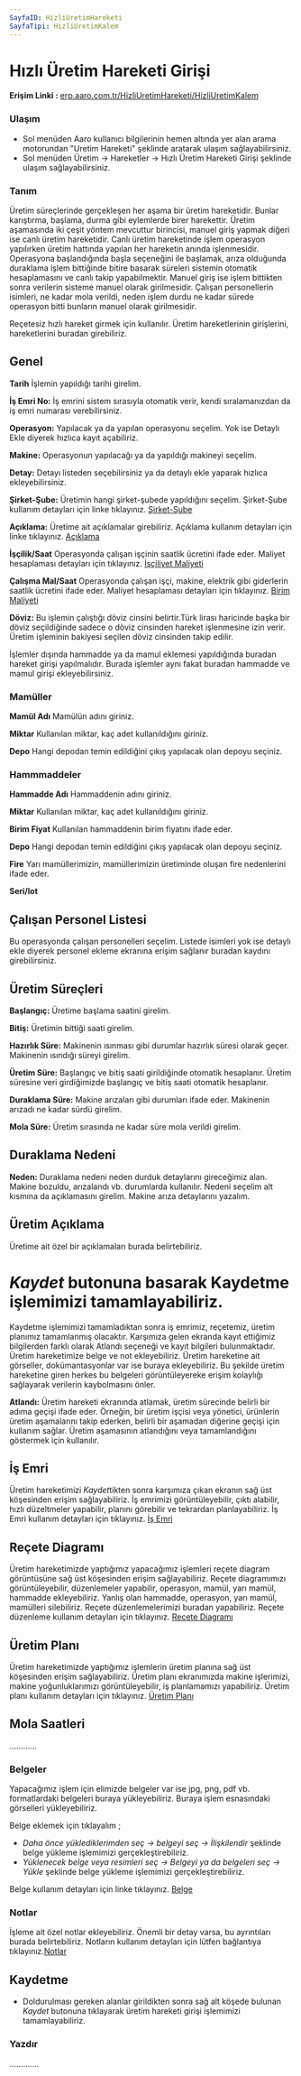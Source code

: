 ```yaml
---
SayfaID: HizliUretimHareketi
SayfaTipi: HizliUretimKalem
---
```


# Hızlı Üretim Hareketi Girişi

**Erişim Linki :** [erp.aaro.com.tr/HizliUretimHareketi/HizliUretimKalem](erp.aaro.com.tr/HizliUretimHareketi/HizliUretimKalem)

### Ulaşım

- Sol menüden Aaro kullanıcı bilgilerinin hemen altında yer alan arama motorundan "Uretim Hareketi" şeklinde aratarak ulaşım sağlayabilirsiniz.
- Sol menüden Üretim -> Hareketler -> Hızlı Üretim Hareketi Girişi şeklinde ulaşım sağlayabilirsiniz.

### Tanım

Üretim süreçlerinde gerçekleşen her aşama bir üretim hareketidir. Bunlar karıştırma, başlama, durma gibi eylemlerde birer harekettir.
Üretim aşamasında iki çeşit yöntem mevcuttur birincisi, manuel giriş yapmak diğeri ise canlı üretim hareketidir.
Canlı üretim hareketinde işlem operasyon yapılırken üretim hattında yapılan her hareketin anında işlenmesidir.
Operasyona başlandığında başla seçeneğini ile başlamak, arıza olduğunda duraklama işlem bittiğinde bitire basarak süreleri sistemin otomatik hesaplamasını ve canlı takip yapabilmektir.
Manuel giriş ise işlem bittikten sonra verilerin sisteme manuel olarak girilmesidir.
Çalışan personellerin isimleri, ne kadar mola verildi, neden işlem durdu ne kadar sürede operasyon bitti bunların manuel olarak girilmesidir.

Reçetesiz hızlı hareket girmek için kullanılır.
Üretim hareketlerinin girişlerini, hareketlerini buradan girebiliriz.

## Genel 

**Tarih** İşlemin yapıldığı tarihi girelim.

**İş Emri No:** İş emrini sistem sırasıyla otomatik verir, kendi sıralamanızdan da iş emri numarası verebilirsiniz.

**Operasyon:** Yapılacak ya da yapılan operasyonu seçelim. Yok ise Detaylı Ekle diyerek hızlıca kayıt açabiliriz.

**Makine:** Operasyonun yapılacağı ya da yapıldığı makineyi seçelim. 

**Detay:** Detayı listeden seçebilirsiniz ya da detaylı ekle yaparak hızlıca ekleyebilirsiniz.

**Şirket-Şube:** Üretimin hangi şirket-şubede yapıldığını seçelim. Şirket-Şube kullanım detayları için linke tıklayınız. [Şirket-Şube](../TemelOzellikler/SirketSubeHareket.md)

**Açıklama:** Üretime ait açıklamalar girebiliriz. Açıklama kullanım detayları için linke tıklayınız. [Açıklama](../TemelOzellikler/Aciklama.md)

**İşçilik/Saat** Operasyonda çalışan işçinin saatlik ücretini ifade eder. Maliyet hesaplaması detayları için tıklayınız. [İşçiliyet Maliyeti](../Uretim/IscilikMaliyeti.md)

**Çalışma Mal/Saat** Operasyonda çalışan işçi, makine, elektrik gibi giderlerin saatlik ücretini ifade eder. Maliyet hesaplaması detayları için tıklayınız. [Birim Maliyeti](../Uretim/BirimMaliyeti.md)

**Döviz:** Bu işlemin çalıştığı döviz cinsini belirtir.Türk lirası haricinde başka bir döviz seçildiğinde sadece o döviz cinsinden hareket işlenmesine izin verir. 
	Üretim işleminin bakiyesi seçilen döviz cinsinden takip edilir.

İşlemler dışında hammadde ya da mamul eklemesi yapıldığında buradan hareket girişi yapılmalıdır. 
Burada işlemler aynı fakat buradan hammadde ve mamul girişi ekleyebilirsiniz.

### Mamüller

**Mamül Adı** Mamülün adını giriniz.

**Miktar** Kullanılan miktar, kaç adet kullanıldığını giriniz.

**Depo** Hangi depodan temin edildiğini çıkış yapılacak olan depoyu seçiniz.

### Hammmaddeler 

**Hammadde Adı** Hammaddenin adını giriniz.

**Miktar** Kullanılan miktar, kaç adet kullanıldığını giriniz.

**Birim Fiyat** Kullanılan hammaddenin birim fiyatını ifade eder.

**Depo** Hangi depodan temin edildiğini çıkış yapılacak olan depoyu seçiniz.

**Fire** Yarı mamüllerimizin, mamüllerimizin üretiminde oluşan fire nedenlerini ifade eder.

**Seri/lot** 

## Çalışan Personel Listesi

Bu operasyonda çalışan personelleri seçelim. 
Listede isimleri yok ise detaylı ekle diyerek personel ekleme ekranına erişim sağlanır buradan kaydını girebilirsiniz. 

## Üretim Süreçleri

**Başlangıç:** Üretime başlama saatini girelim.

**Bitiş:** Üretimin bittiği saati girelim.

**Hazırlık Süre:** Makinenin ısınması gibi durumlar hazırlık süresi olarak geçer. Makinenin ısındığı süreyi girelim.

**Üretim Süre:** Başlangıç ve bitiş saati girildiğinde otomatik hesaplanır. 
Üretim süresine veri girdiğimizde başlangıç ve bitiş saati otomatik hesaplanır.

**Duraklama Süre:** Makine arızaları gibi durumları ifade eder. Makinenin arızadı ne kadar sürdü girelim. 

**Mola Süre:** Üretim sırasında ne kadar süre mola verildi girelim. 

## Duraklama Nedeni

**Neden:** Duraklama nedeni neden durduk detaylarını gireceğimiz alan. Makine bozuldu, arızalandı vb. durumlarda kullanılır.
Nedeni seçelim alt kısmına da açıklamasını girelim. Makine arıza detaylarını yazalım.

## Üretim Açıklama

Üretime ait özel bir açıklamaları burada belirtebiliriz.

# *Kaydet* butonuna basarak Kaydetme işlemimizi tamamlayabiliriz.

Kaydetme işlemimizi tamamladıktan sonra iş emrimiz, reçetemiz, üretim planımız tamamlanmış olacaktır. 
Karşımıza gelen ekranda kayıt ettiğimiz bilgilerden farklı olarak Atlandı seçeneği ve kayıt bilgileri bulunmaktadır.
Üretim hareketimize belge ve not ekleyebiliriz. Üretim hareketine ait görseller, dokümantasyonlar var ise buraya ekleyebiliriz. 
Bu şekilde üretim hareketine giren herkes bu belgeleri görüntüleyereke erişim kolaylığı sağlayarak verilerin kaybolmasını önler.

**Atlandı:** Üretim hareketi ekranında atlamak, üretim sürecinde belirli bir adıma geçişi ifade eder. 
	Örneğin, bir üretim işçisi veya yönetici, ürünlerin üretim aşamalarını takip ederken, belirli bir aşamadan diğerine geçişi için kullanım sağlar.
	Üretim aşamasının atlandığını veya tamamlandığını göstermek için kullanılır.

## İş Emri 

Üretim hareketimizi *Kaydet*tikten sonra karşımıza çıkan ekranın sağ üst köşesinden erişim sağlayabiliriz.
İş emrimizi görüntüleyebilir, çıktı alabilir, hızlı düzeltmeler yapabilir, planını görebilir ve tekrardan planlayabiliriz.
İş Emri kullanım detayları için tıklayınız. [İş Emri](../Uretim/IsEmri.md)

## Reçete Diagramı

Üretim hareketimizde yaptığımız yapacağımız işlemleri reçete diagram görüntüsüne sağ üst köşesinden erişim sağlayabiliriz.
Reçete diagramımızı görüntüleyebilir, düzenlemeler yapabilir, operasyon, mamül, yarı mamül, hammadde ekleyebiliriz. 
Yanlış olan hammadde, operasyon, yarı mamül, mamülleri silebiliriz.
Reçete düzenlemelerimizi buradan yapabiliriz.
Reçete düzenleme kullanım detayları için tıklayınız. [Recete Diagramı](../Uretim/ReceteDiagrami.md)

## Üretim Planı 

Üretim hareketimizde yaptığımız işlemlerin üretim planına sağ üst köşesinden erişim sağlayabiliriz.
Üretim planı ekranımızda makine işlerimizi, makine yoğunluklarımızı görüntüleyebilir, iş planlamamızı yapabiliriz.
Üretim planı kullanım detayları için tıklayınız. [Üretim Planı](../Uretim/Planlama.md)

## Mola Saatleri

............


### Belgeler

Yapacağımız işlem için elimizde belgeler var ise jpg, png, pdf vb. formatlardaki belgeleri buraya yükleyebiliriz.
Buraya işlem esnasındaki görselleri yükleyebiliriz.

Belge eklemek için tıklayalım ;

- *Daha önce yüklediklerimden seç -> belgeyi seç -> İlişkilendir* şeklinde belge yükleme işlemimizi gerçekleştirebiliriz.
- *Yüklenecek belge veya resimleri seç -> Belgeyi ya da belgeleri seç -> Yükle* şeklinde belge yükleme işlemimizi gerçekleştirebiliriz.

Belge kullanım detayları için linke tıklayınız. [Belge](../TemelOzellikler/Belgeler.md)

### Notlar 

İşleme ait özel notlar ekleyebiliriz. Önemli bir detay varsa, bu ayrıntıları burada belirtebiliriz. Notların kullanım detayları için lütfen bağlantıya tıklayınız.[Notlar](../TemelOzellikler/Notlar.md)

## Kaydetme 

- Doldurulması gereken alanlar girildikten sonra sağ alt köşede bulunan *Kaydet* butonuna tıklayarak üretim hareketi girişi işlemimizi tamamlayabiliriz.

### Yazdır

.............
